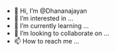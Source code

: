 - 👋 Hi, I’m @Dhananajayan
- 👀 I’m interested in ...
- 🌱 I’m currently learning ...
- 💞️ I’m looking to collaborate on ...
- 📫 How to reach me ...

<!---
Dhananajayan/Dhananajayan is a ✨ special ✨ repository because its `README.md` (this file) appears on your GitHub profile.
You can click the Preview link to take a look at your changes.
--->
